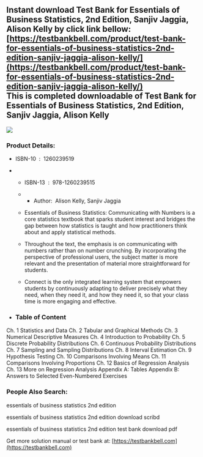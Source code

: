 Instant download **Test Bank for Essentials of Business Statistics, 2nd Edition, Sanjiv Jaggia, Alison Kelly** by click link bellow:  
[https://testbankbell.com/product/test-bank-for-essentials-of-business-statistics-2nd-edition-sanjiv-jaggia-alison-kelly/](https://testbankbell.com/product/test-bank-for-essentials-of-business-statistics-2nd-edition-sanjiv-jaggia-alison-kelly/)  
This is completed downloadable of Test Bank for Essentials of Business Statistics, 2nd Edition, Sanjiv Jaggia, Alison Kelly
---------------------------------------------------------------------------------------------------------------------------


![](https://testbankbell.com/wp-content/uploads/2023/05/Test-Bank-for-Essentials-of-Business-Statistics-2nd-Edition-By-Sanjiv-Jaggia-Alison-Kelly-ISBN-10-1260239519-ISBN-13-9781260239515.jpeg)
### Product Details:


* ISBN-10 ‏ : ‎ 1260239519
* * ISBN-13 ‏ : ‎ 978-1260239515
  * * Author:  Alison Kelly, Sanjiv Jaggia
   
  * Essentials of Business Statistics: Communicating with Numbers is a core statistics textbook that sparks student interest and bridges the gap between how statistics is taught and how practitioners think about and apply statistical methods.
 
  * Throughout the text, the emphasis is on communicating with numbers rather than on number crunching. By incorporating the perspective of professional users, the subject matter is more relevant and the presentation of material more straightforward for students.
 
  * Connect is the only integrated learning system that empowers students by continuously adapting to deliver precisely what they need, when they need it, and how they need it, so that your class time is more engaging and effective.
 
* ### Table of Content


Ch. 1 Statistics and Data
Ch. 2 Tabular and Graphical Methods
Ch. 3 Numerical Descriptive Measures
Ch. 4 Introduction to Probability
Ch. 5 Discrete Probability Distributions
Ch. 6 Continuous Probability Distributions
Ch. 7 Sampling and Sampling Distributions
Ch. 8 Interval Estimation
Ch. 9 Hypothesis Testing
Ch. 10 Comparisons Involving Means
Ch. 11 Comparisons Involving Proportions
Ch. 12 Basics of Regression Analysis
Ch. 13 More on Regression Analysis
Appendix A: Tables
Appendix B: Answers to Selected Even-Numbered Exercises



### People Also Search:


essentials of business statistics 2nd edition

essentials of business statistics 2nd edition download scribd

essentials of business statistics 2nd edition test bank download pdf


   Get more solution manual or test bank at: [https://testbankbell.com](https://testbankbell.com)
